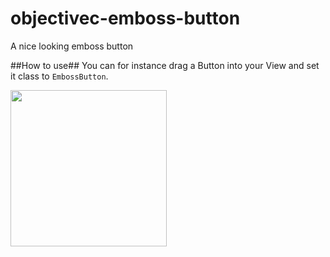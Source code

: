 # objectivec-emboss-button
A nice looking emboss button

##How to use##
You can for instance drag a Button into your View and set it class to ``EmbossButton``.

<img src="https://cloud.githubusercontent.com/assets/10542894/6719464/02f18ce2-cdbb-11e4-8584-1faecbbde268.png" width="250"/>
